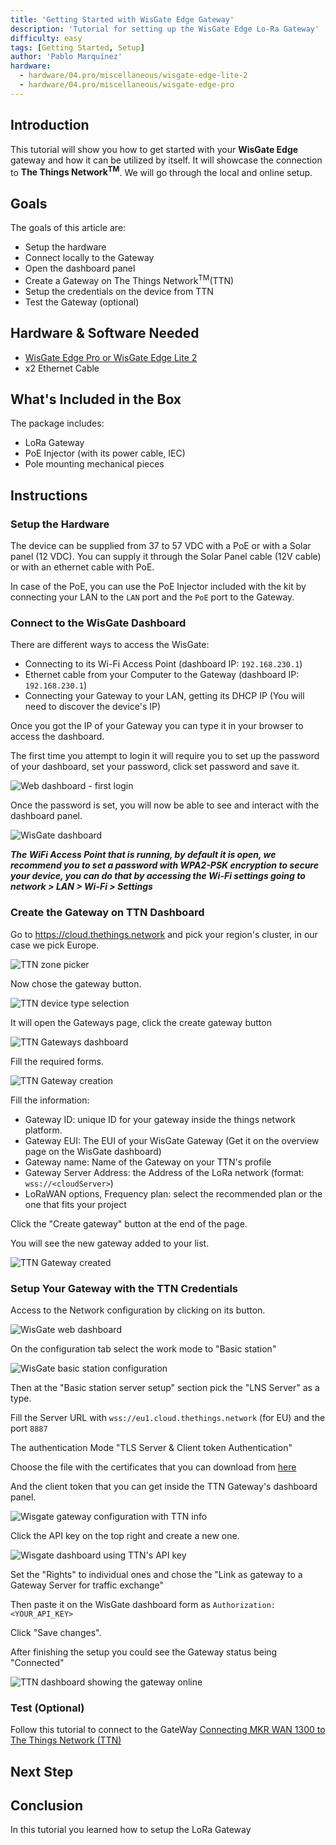 ```yaml
---
title: 'Getting Started with WisGate Edge Gateway'
description: 'Tutorial for setting up the WisGate Edge Lo-Ra Gateway'
difficulty: easy
tags: [Getting Started, Setup]
author: 'Pablo Marquínez'
hardware:
  - hardware/04.pro/miscellaneous/wisgate-edge-lite-2
  - hardware/04.pro/miscellaneous/wisgate-edge-pro
---
```


## Introduction 

This tutorial will show you how to get started with your **WisGate Edge** gateway and how it can be utilized by itself. It will showcase the connection to **The Things Network<sup>TM</sup>**. We will go through the local and online setup.

## Goals

The goals of this article are:

- Setup the hardware
- Connect locally to the Gateway
- Open the dashboard panel
- Create a Gateway on The Things Network<sup>TM</sup>(TTN)
- Setup the credentials on the device from TTN
- Test the Gateway (optional)

## Hardware & Software Needed

- [WisGate Edge Pro or WisGate Edge Lite 2](https://store.arduino.cc/pages/wisgate-lora-gateways)
- x2 Ethernet Cable

## What's Included in the Box

The package includes:
* LoRa Gateway
* PoE Injector (with its power cable, IEC)
* Pole mounting mechanical pieces

## Instructions

### Setup the Hardware

The device can be supplied from 37 to 57 VDC with a PoE or with a Solar panel (12 VDC).
You can supply it through the Solar Panel cable (12V cable) or with an ethernet cable with PoE.

In case of the PoE, you can use the PoE Injector included with the kit by connecting your LAN to the `LAN` port and the `PoE` port to the Gateway.


### Connect to the WisGate Dashboard

There are different ways to access the WisGate:
* Connecting to its Wi-Fi Access Point (dashboard IP: `192.168.230.1`)
* Ethernet cable from your Computer to the Gateway (dashboard IP: `192.168.230.1`)
* Connecting your Gateway to your LAN, getting its DHCP IP (You will need to discover the device's IP)

Once you got the IP of your Gateway you can type it in your browser to access the dashboard.

The first time you attempt to login it will require you to set up the password of your dashboard, set your password, click set password and save it.

![Web dashboard - first login](assets/wisgate-dashboard-setPassword.png)

Once the password is set, you will now be able to see and interact with the dashboard panel.

![WisGate dashboard](assets/wisgate-dashboard-overview.png)

***The WiFi Access Point that is running, by default it is open, we recommend you to set a password with WPA2-PSK encryption to secure your device, you can do that by accessing the Wi-Fi settings going to network > LAN > Wi-Fi > Settings***

### Create the Gateway on TTN Dashboard

Go to https://cloud.thethings.network and pick your region's cluster, in our case we pick Europe.

![TTN zone picker](assets/ttn-cluster-pick.png)

Now chose the gateway button.

![TTN device type selection](assets/ttn-overview-picker.png)

It will open the Gateways page, click the create gateway button

![TTN Gateways dashboard](assets/ttn-gateways.png)

Fill the required forms.

![TTN Gateway creation](assets/ttn-add-gateway.png)

Fill the information:
* Gateway ID: unique ID for your gateway inside the things network platform.
* Gateway EUI: The EUI of your WisGate Gateway (Get it on the overview page on the WisGate dashboard)
* Gateway name: Name of the Gateway on your TTN's profile
* Gateway Server Address: the Address of the LoRa network (format: `wss://<cloudServer>`)
* LoRaWAN options, Frequency plan: select the recommended plan or the one that fits your project

Click the "Create gateway" button at the end of the page.

You will see the new gateway added to your list.

![TTN Gateway created](assets/ttn-dashboard-gateways.png)

### Setup Your Gateway with the TTN Credentials

Access to the Network configuration by clicking on its button.

![WisGate web dashboard](assets/wisgate-dashboard-configuration.png)

On the configuration tab select the work mode to "Basic station"

![WisGate basic station configuration](assets/wisgate-basic-setup.png)

Then at the "Basic station server setup" section pick the "LNS Server" as a type.

Fill the Server URL with `wss://eu1.cloud.thethings.network` (for EU) and the port `8887`

The authentication Mode "TLS Server & Client token Authentication"

Choose the file with the certificates that you can download from [here](https://letsencrypt.org/certs/isrgrootx1.pem)

And the client token that you can get inside the TTN Gateway's dashboard panel. 

![Wisgate gateway configuration with TTN info](assets/ttn-gateway-dashboard-server.png)

Click the API key on the top right and create a new one.

![Wisgate dashboard using TTN's API key](assets/ttn-api-key.png)

Set the "Rights" to individual ones and chose the "Link as gateway to a Gateway Server for traffic exchange"

Then paste it on the WisGate dashboard form as `Authorization: <YOUR_API_KEY>`

Click "Save changes".

After finishing the setup you could see the Gateway status being "Connected"

![TTN dashboard showing the gateway online](assets/ttn-gateway-connected.png)

### Test (Optional)

Follow this tutorial to connect to the GateWay [Connecting MKR WAN 1300 to The Things Network (TTN)](https://docs.arduino.cc/tutorials/mkr-wan-1300/the-things-network)

## Next Step


## Conclusion

In this tutorial you learned how to setup the LoRa Gateway